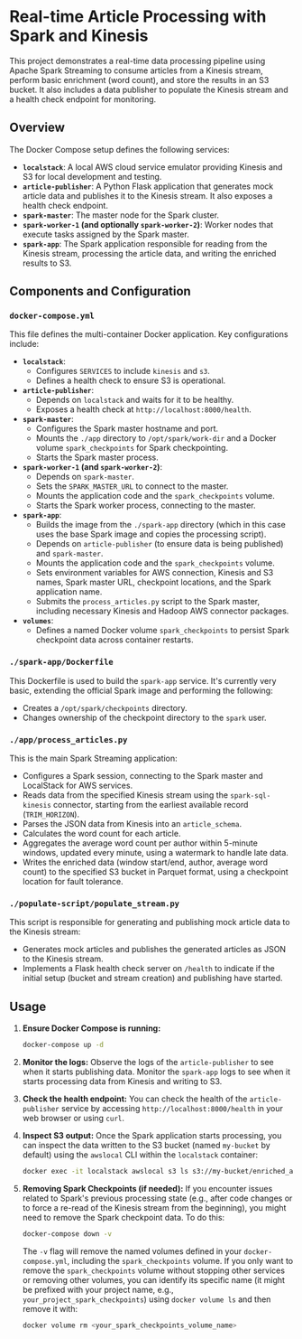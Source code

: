 # Real-time Article Processing with Spark and Kinesis

This project demonstrates a real-time data processing pipeline using Apache Spark Streaming to consume articles from a Kinesis stream, perform basic enrichment (word count), and store the results in an S3 bucket. It also includes a data publisher to populate the Kinesis stream and a health check endpoint for monitoring.

## Overview

The Docker Compose setup defines the following services:

* **`localstack`**: A local AWS cloud service emulator providing Kinesis and S3 for local development and testing.
* **`article-publisher`**: A Python Flask application that generates mock article data and publishes it to the Kinesis stream. It also exposes a health check endpoint.
* **`spark-master`**: The master node for the Spark cluster.
* **`spark-worker-1` (and optionally `spark-worker-2`)**: Worker nodes that execute tasks assigned by the Spark master.
* **`spark-app`**: The Spark application responsible for reading from the Kinesis stream, processing the article data, and writing the enriched results to S3.


## Components and Configuration

### `docker-compose.yml`

This file defines the multi-container Docker application. Key configurations include:

* **`localstack`**:
    * Configures `SERVICES` to include `kinesis` and `s3`.
    * Defines a health check to ensure S3 is operational.
* **`article-publisher`**:
    * Depends on `localstack` and waits for it to be healthy.
    * Exposes a health check at `http://localhost:8000/health`.
* **`spark-master`**:
    * Configures the Spark master hostname and port.
    * Mounts the `./app` directory to `/opt/spark/work-dir` and a Docker volume `spark_checkpoints` for Spark checkpointing.
    * Starts the Spark master process.
* **`spark-worker-1` (and `spark-worker-2`)**:
    * Depends on `spark-master`.
    * Sets the `SPARK_MASTER_URL` to connect to the master.
    * Mounts the application code and the `spark_checkpoints` volume.
    * Starts the Spark worker process, connecting to the master.
* **`spark-app`**:
    * Builds the image from the `./spark-app` directory (which in this case uses the base Spark image and copies the processing script).
    * Depends on `article-publisher` (to ensure data is being published) and `spark-master`.
    * Mounts the application code and the `spark_checkpoints` volume.
    * Sets environment variables for AWS connection, Kinesis and S3 names, Spark master URL, checkpoint locations, and the Spark application name.
    * Submits the `process_articles.py` script to the Spark master, including necessary Kinesis and Hadoop AWS connector packages.
* **`volumes`**:
    * Defines a named Docker volume `spark_checkpoints` to persist Spark checkpoint data across container restarts.

### `./spark-app/Dockerfile`

This Dockerfile is used to build the `spark-app` service. It's currently very basic, extending the official Spark image and performing the following:
* Creates a `/opt/spark/checkpoints` directory.
* Changes ownership of the checkpoint directory to the `spark` user.

### `./app/process_articles.py`

This is the main Spark Streaming application:

* Configures a Spark session, connecting to the Spark master and LocalStack for AWS services.
* Reads data from the specified Kinesis stream using the `spark-sql-kinesis` connector, starting from the earliest available record (`TRIM_HORIZON`).
* Parses the JSON data from Kinesis into an `article_schema`.
* Calculates the word count for each article.
* Aggregates the average word count per author within 5-minute windows, updated every minute, using a watermark to handle late data.
* Writes the enriched data (window start/end, author, average word count) to the specified S3 bucket in Parquet format, using a checkpoint location for fault tolerance.

### `./populate-script/populate_stream.py`

This script is responsible for generating and publishing mock article data to the Kinesis stream:

* Generates mock articles and publishes the generated articles as JSON to the Kinesis stream.
* Implements a Flask health check server on `/health` to indicate if the initial setup (bucket and stream creation) and publishing have started.

## Usage

1.  **Ensure Docker Compose is running:**
    ```bash
    docker-compose up -d
    ```

2.  **Monitor the logs:** Observe the logs of the `article-publisher` to see when it starts publishing data. Monitor the `spark-app` logs to see when it starts processing data from Kinesis and writing to S3.

3.  **Check the health endpoint:** You can check the health of the `article-publisher` service by accessing `http://localhost:8000/health` in your web browser or using `curl`.


4.  **Inspect S3 output:** Once the Spark application starts processing, you can inspect the data written to the S3 bucket (named `my-bucket` by default) using the `awslocal` CLI within the `localstack` container:
    ```bash
    docker exec -it localstack awslocal s3 ls s3://my-bucket/enriched_articles/
    ```


5.  **Removing Spark Checkpoints (if needed):**
    If you encounter issues related to Spark's previous processing state (e.g., after code changes or to force a re-read of the Kinesis stream from the beginning), you might need to remove the Spark checkpoint data. To do this:
    ```bash
    docker-compose down -v
    ```
    The `-v` flag will remove the named volumes defined in your `docker-compose.yml`, including the `spark_checkpoints` volume. If you only want to remove the `spark_checkpoints` volume without stopping other services or removing other volumes, you can identify its specific name (it might be prefixed with your project name, e.g., `your_project_spark_checkpoints`) using `docker volume ls` and then remove it with:
    ```bash
    docker volume rm <your_spark_checkpoints_volume_name>
    ```